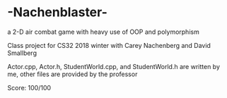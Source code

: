 # -Nachenblaster-
a 2-D air combat game with heavy use of OOP and polymorphism  

Class project for CS32 2018 winter with Carey Nachenberg and David Smallberg

Actor.cpp, Actor.h, StudentWorld.cpp, and StudentWorld.h are written by me, other files are provided by the professor

Score: 100/100

